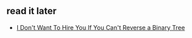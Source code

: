 ## read it later
- [I Don't Want To Hire You If You Can't Reverse a Binary Tree](http://thecodebarbarian.com/i-dont-want-to-hire-you-if-you-cant-reverse-a-binary-tree)
